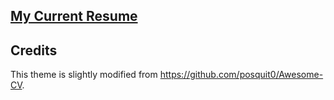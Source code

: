 ## [My Current Resume](https://raw.githubusercontent.com/BSpwr/resume/master/resume.pdf)

## Credits

This theme is slightly modified from https://github.com/posquit0/Awesome-CV.
